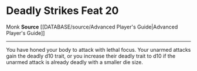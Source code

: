 ﻿---
feat: Deadly Strikes
id: '1762'
level: '20'
name: Deadly Strikes
rarity: Common
source: '[[DATABASE/source/Advanced Player''s Guide|Advanced Player''s Guide]]'
trait:
- '[[DATABASE/trait/Monk|Monk]]'
type: Feat

---
# Deadly Strikes <span class="item-type">Feat 20</span>

<span class="item-trait">Monk</span>
**Source** [[DATABASE/source/Advanced Player's Guide|Advanced Player's Guide]]

---
You have honed your body to attack with lethal focus. Your unarmed attacks gain the deadly d10 trait, or you increase their deadly trait to d10 if the unarmed attack is already deadly with a smaller die size.